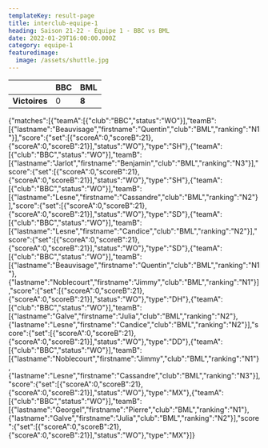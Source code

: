 ```yaml
---
templateKey: result-page
title: interclub-equipe-1
heading: Saison 21-22 - Équipe 1 - BBC vs BML
date: 2022-01-29T16:00:00.000Z
category: equipe-1
featuredimage:
  image: /assets/shuttle.jpg
---
```

|               | BBC   | BML |
| ------------- | ----- | --- |
| **Victoires** | 0 | **8**   |

<scoreboard>{"matches":[{"teamA":[{"club":"BBC","status":"WO"}],"teamB":[{"lastname":"Beauvisage","firstname":"Quentin","club":"BML","ranking":"N1"}],"score":{"set":[{"scoreA":0,"scoreB":21},{"scoreA":0,"scoreB":21}],"status":"WO"},"type":"SH"},{"teamA":[{"club":"BBC","status":"WO"}],"teamB":[{"lastname":"Jarlot","firstname":"Benjamin","club":"BML","ranking":"N3"}],"score":{"set":[{"scoreA":0,"scoreB":21},{"scoreA":0,"scoreB":21}],"status":"WO"},"type":"SH"},{"teamA":[{"club":"BBC","status":"WO"}],"teamB":[{"lastname":"Lesne","firstname":"Cassandre","club":"BML","ranking":"N2"}],"score":{"set":[{"scoreA":0,"scoreB":21},{"scoreA":0,"scoreB":21}],"status":"WO"},"type":"SD"},{"teamA":[{"club":"BBC","status":"WO"}],"teamB":[{"lastname":"Lesne","firstname":"Candice","club":"BML","ranking":"N2"}],"score":{"set":[{"scoreA":0,"scoreB":21},{"scoreA":0,"scoreB":21}],"status":"WO"},"type":"SD"},{"teamA":[{"club":"BBC","status":"WO"}],"teamB":[{"lastname":"Beauvisage","firstname":"Quentin","club":"BML","ranking":"N1"},{"lastname":"Noblecourt","firstname":"Jimmy","club":"BML","ranking":"N1"}],"score":{"set":[{"scoreA":0,"scoreB":21},{"scoreA":0,"scoreB":21}],"status":"WO"},"type":"DH"},{"teamA":[{"club":"BBC","status":"WO"}],"teamB":[{"lastname":"Galve","firstname":"Julia","club":"BML","ranking":"N2"},{"lastname":"Lesne","firstname":"Candice","club":"BML","ranking":"N2"}],"score":{"set":[{"scoreA":0,"scoreB":21},{"scoreA":0,"scoreB":21}],"status":"WO"},"type":"DD"},{"teamA":[{"club":"BBC","status":"WO"}],"teamB":[{"lastname":"Noblecourt","firstname":"Jimmy","club":"BML","ranking":"N1"},{"lastname":"Lesne","firstname":"Cassandre","club":"BML","ranking":"N3"}],"score":{"set":[{"scoreA":0,"scoreB":21},{"scoreA":0,"scoreB":21}],"status":"WO"},"type":"MX"},{"teamA":[{"club":"BBC","status":"WO"}],"teamB":[{"lastname":"Georgel","firstname":"Pierre","club":"BML","ranking":"N1"},{"lastname":"Galve","firstname":"Julia","club":"BML","ranking":"N2"}],"score":{"set":[{"scoreA":0,"scoreB":21},{"scoreA":0,"scoreB":21}],"status":"WO"},"type":"MX"}]}</scoreboard>